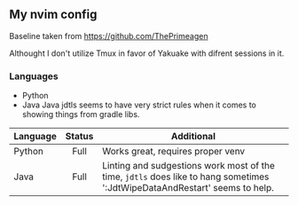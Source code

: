 ## My nvim config ##

Baseline taken from https://github.com/ThePrimeagen

Althought I don't utilize Tmux in favor of Yakuake with difrent sessions in it.

### Languages ###
- Python 
- Java
 Java jdtls seems to have very strict rules when it comes to showing things from gradle libs.

|Language|Status|Additional|
|---|:---:|---|
|Python|Full|Works great, requires proper venv|
|Java|Full|Linting and sudgestions work most of the time, `jdtls` does like to hang sometimes ':JdtWipeDataAndRestart' seems to help.|
